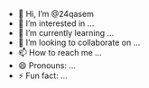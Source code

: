 - 👋 Hi, I’m @24qasem
- 👀 I’m interested in ...
- 🌱 I’m currently learning ...
- 💞️ I’m looking to collaborate on ...
- 📫 How to reach me ...
- 😄 Pronouns: ...
- ⚡ Fun fact: ...

<!---
24qasem/24qasem is a ✨ special ✨ repository because its `README.md` (this file) appears on your GitHub profile.
You can click the Preview link to take a look at your changes.
--->
